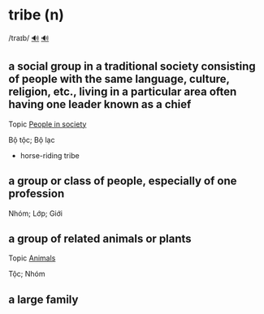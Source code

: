 # tribe (n)

/traɪb/ [🔊](https://www.oxfordlearnersdictionaries.com/media/english/uk_pron/t/tri/tribe/tribe__gb_1.mp3) [🔊](https://www.oxfordlearnersdictionaries.com/media/english/us_pron/t/tri/tribe/tribe__us_1.mp3)

## a social group in a traditional society consisting of people with the same language, culture, religion, etc., living in a particular area often having one leader known as a chief

Topic [People in society](../topics/people-in-society.md#people-in-society)

Bộ tộc; Bộ lạc

- horse-riding tribe

## a group or class of people, especially of one profession

Nhóm; Lớp; Giới

## a group of related animals or plants

Topic [Animals](../topics/animals.md#animals)

Tộc; Nhóm

## a large family